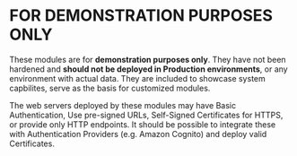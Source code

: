 # FOR DEMONSTRATION PURPOSES ONLY

These modules are for **demonstration purposes only**. They have not been hardened and **should not be deployed in Production environments**, or any environment with actual data. They are included to showcase system capbilites, serve as the basis for customized modules.

The web servers deployed by these modules may have Basic Authentication, Use pre-signed URLs, Self-Signed Certificates for HTTPS, or provide only HTTP endpoints. It should be possible to integrate these with Authentication Providers (e.g. Amazon Cognito) and deploy valid Certificates.
